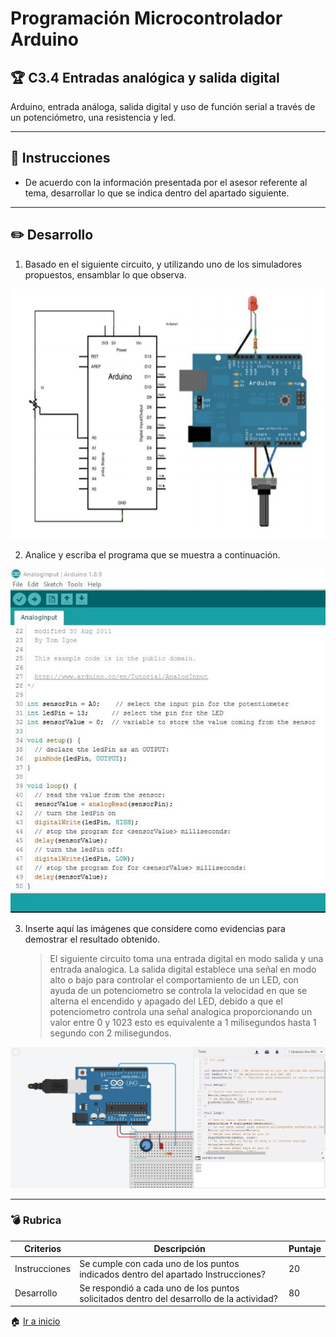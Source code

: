 # Programación Microcontrolador Arduino


## :trophy: C3.4 Entradas analógica y salida digital

Arduino, entrada análoga, salida digital y uso de función serial a través de un potenciómetro, una resistencia y led.

---

## :blue_book: Instrucciones

- De acuerdo con la información presentada por el asesor referente al tema, desarrollar lo que se indica dentro del apartado siguiente.

---

## :pencil2: Desarrollo

1. Basado en el siguiente circuito, y utilizando uno de los simuladores propuestos, ensamblar lo que observa.

<p align="center">
    <img alt="esquematico" src="../img/C3.x_ArduinoEsquematicoEntradaAnalogaSalidaDigital.PNG" width=600 height=400>
</p>

2. Analice y escriba el programa que se muestra a continuación.

<p align="center">
     <img alt="esquematico" src="../img/C3.x_ArduinoProgramaEntradaAnalogaSalidaDigital.png" width=550 height=550>
</p>

3. Inserte aquí las imágenes que considere como evidencias para demostrar el resultado obtenido.

    > El siguiente circuito toma una entrada digital en modo salida y una entrada analogica. La salida digital establece una señal en modo alto o bajo para controlar el comportamiento de un LED, con ayuda de un potenciometro se controla la velocidad en que se alterna el encendido y apagado del LED, debido a que el potenciometro controla una señal analogica proporcionando un valor entre 0 y 1023 esto es equivalente a 1 milisegundos hasta 1 segundo con 2 milisegundos. 

<p align="center">
    <img alt="SalidaDigital" src="../img/C3.4_TinkercadEvidencia.PNG">
</p>

---

### :bomb: Rubrica

| Criterios     | Descripción                                                                                  | Puntaje |
| ------------- | -------------------------------------------------------------------------------------------- | ------- |
| Instrucciones | Se cumple con cada uno de los puntos indicados dentro del apartado Instrucciones?            | 20 |
| Desarrollo    | Se respondió a cada uno de los puntos solicitados dentro del desarrollo de la actividad?     | 80      |

:house: [Ir a inicio](https://github.com/CarlosNavaR/SistemasProgramables)